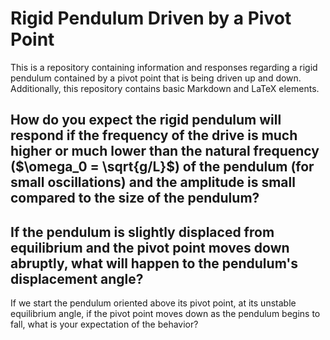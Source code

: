 # Rigid Pendulum Driven by a Pivot Point
This is a repository containing information and responses regarding a rigid pendulum contained by a pivot point that is being driven up and down. Additionally, this repository contains basic Markdown and LaTeX elements.

## How do you expect the rigid pendulum will respond if the frequency of the drive is much higher or much lower than the natural frequency ($\omega_0 = \sqrt{g/L}$) of the pendulum (for small oscillations) and the amplitude is small compared to the size of the pendulum?





## If the pendulum is slightly displaced from equilibrium and the pivot point moves down abruptly, what will happen to the pendulum's displacement angle?





If we start the pendulum oriented above its pivot point, at its unstable equilibrium angle, if the pivot point moves down as the pendulum begins to fall, what is your expectation of the behavior? 
